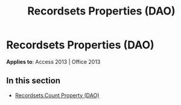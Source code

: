﻿---
title: Recordsets Properties (DAO)
TOCTitle: Properties
ms:assetid: 86f55d9d-d26c-4e4e-9834-055d8be16445
ms:mtpsurl: https://msdn.microsoft.com/library/Dn125147(v=office.15)
ms:contentKeyID: 52073272
ms.date: 09/18/2015
mtps_version: v=office.15
---

# Recordsets Properties (DAO)


**Applies to**: Access 2013 | Office 2013

## In this section

  - [Recordsets.Count Property (DAO)](recordsets-count-property-dao.md)

